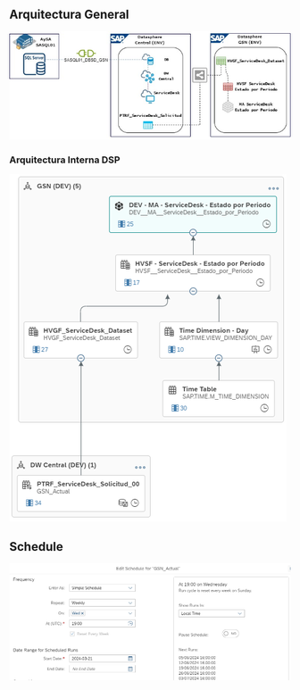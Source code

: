 ## Arquitectura General

![1-sacdsp-GSN-SD](uploads/59c8d2dbf07e14cb1cecf7aa620603a7/1-sacdsp-GSN-SD.jpg)

### Arquitectura Interna DSP

![arqDspSD](uploads/363b382df170e4ccde24c012e788709d/arqDspSD.PNG)

## Schedule

![scheduleSD](uploads/e94edf6c2297ae689077822a72b92106/scheduleSD.PNG)